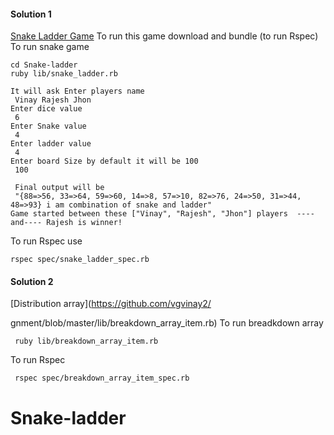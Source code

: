 
#### Solution 1
[Snake Ladder Game](https://github.com/vgvinay2/Snake-ladder/blob/master/lib/snake_ladder.rb)
 To run this game download and bundle (to run Rspec)
 To run snake game 
 ```console
 cd Snake-ladder 
 ruby lib/snake_ladder.rb
 
 It will ask Enter players name 
  Vinay Rajesh Jhon
 Enter dice value
  6
 Enter Snake value
  4
 Enter ladder value
  4
 Enter board Size by default it will be 100
  100
 
  Final output will be 
  "{88=>56, 33=>64, 59=>60, 14=>8, 57=>10, 82=>76, 24=>50, 31=>44, 48=>93} i am combination of snake and ladder"
 Game started between these ["Vinay", "Rajesh", "Jhon"] players  ----and---- Rajesh is winner!
 ```
 To run Rspec use 
 ```console
 rspec spec/snake_ladder_spec.rb
```

#### Solution 2
[Distribution array](https://github.com/vgvinay2/










gnment/blob/master/lib/breakdown_array_item.rb)
To run breadkdown array
```console
 ruby lib/breakdown_array_item.rb 
```
To run Rspec 
```console
 rspec spec/breakdown_array_item_spec.rb
```
# Snake-ladder
